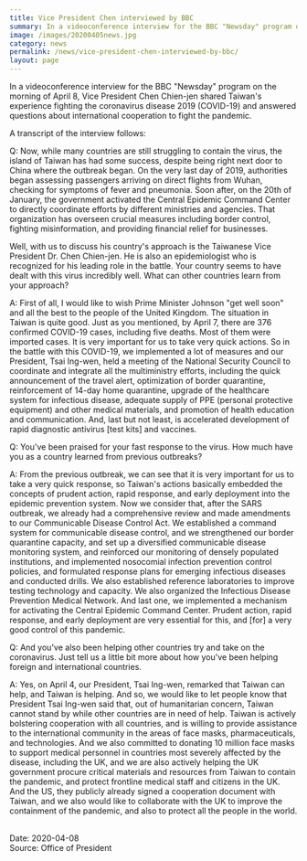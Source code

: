 ```yaml
---
title: Vice President Chen interviewed by BBC
summary: In a videoconference interview for the BBC "Newsday" program on the morning of April 8, Vice President Chen Chien-jen shared Taiwan's experience fighting the coronavirus disease 2019 (COVID-19)
image: /images/20200405news.jpg
category: news
permalink: /news/vice-president-chen-interviewed-by-bbc/
layout: page
---
```


In a videoconference interview for the BBC "Newsday" program on the morning of April 8, Vice President Chen Chien-jen shared Taiwan's experience fighting the coronavirus disease 2019 (COVID-19) and answered questions about international cooperation to fight the pandemic.

A transcript of the interview follows:

Q: Now, while many countries are still struggling to contain the virus, the island of Taiwan has had some success, despite being right next door to China where the outbreak began. On the very last day of 2019, authorities began assessing passengers arriving on direct flights from Wuhan, checking for symptoms of fever and pneumonia. Soon after, on the 20th of January, the government activated the Central Epidemic Command Center to directly coordinate efforts by different ministries and agencies. That organization has overseen crucial measures including border control, fighting misinformation, and providing financial relief for businesses.

Well, with us to discuss his country's approach is the Taiwanese Vice President Dr. Chen Chien-jen. He is also an epidemiologist who is recognized for his leading role in the battle. Your country seems to have dealt with this virus incredibly well. What can other countries learn from your approach?

A: First of all, I would like to wish Prime Minister Johnson "get well soon" and all the best to the people of the United Kingdom. The situation in Taiwan is quite good. Just as you mentioned, by April 7, there are 376 confirmed COVID-19 cases, including five deaths. Most of them were imported cases. It is very important for us to take very quick actions. So in the battle with this COVID-19, we implemented a lot of measures and our President, Tsai Ing-wen, held a meeting of the National Security Council to coordinate and integrate all the multiministry efforts, including the quick announcement of the travel alert, optimization of border quarantine, reinforcement of 14-day home quarantine, upgrade of the healthcare system for infectious disease, adequate supply of PPE (personal protective equipment) and other medical materials, and promotion of health education and communication. And, last but not least, is accelerated development of rapid diagnostic antivirus [test kits] and vaccines.

Q: You've been praised for your fast response to the virus. How much have you as a country learned from previous outbreaks?

A: From the previous outbreak, we can see that it is very important for us to take a very quick response, so Taiwan's actions basically embedded the concepts of prudent action, rapid response, and early deployment into the epidemic prevention system. Now we consider that, after the SARS outbreak, we already had a comprehensive review and made amendments to our Communicable Disease Control Act. We established a command system for communicable disease control, and we strengthened our border quarantine capacity, and set up a diversified communicable disease monitoring system, and reinforced our monitoring of densely populated institutions, and implemented nosocomial infection prevention control policies, and formulated response plans for emerging infectious diseases and conducted drills. We also established reference laboratories to improve testing technology and capacity. We also organized the Infectious Disease Prevention Medical Network. And last one, we implemented a mechanism for activating the Central Epidemic Command Center. Prudent action, rapid response, and early deployment are very essential for this, and [for] a very good control of this pandemic.

Q: And you've also been helping other countries try and take on the coronavirus. Just tell us a little bit more about how you've been helping foreign and international countries.

A: Yes, on April 4, our President, Tsai Ing-wen, remarked that Taiwan can help, and Taiwan is helping. And so, we would like to let people know that President Tsai Ing-wen said that, out of humanitarian concern, Taiwan cannot stand by while other countries are in need of help. Taiwan is actively bolstering cooperation with all countries, and is willing to provide assistance to the international community in the areas of face masks, pharmaceuticals, and technologies. And we also committed to donating 10 million face masks to support medical personnel in countries most severely affected by the disease, including the UK, and we are also actively helping the UK government procure critical materials and resources from Taiwan to contain the pandemic, and protect frontline medical staff and citizens in the UK. And the US, they publicly already signed a cooperation document with Taiwan, and we also would like to collaborate with the UK to improve the containment of the pandemic, and also to protect all the people in the world.

<br/>
Date: 2020-04-08
<br/>
Source: Office of President
